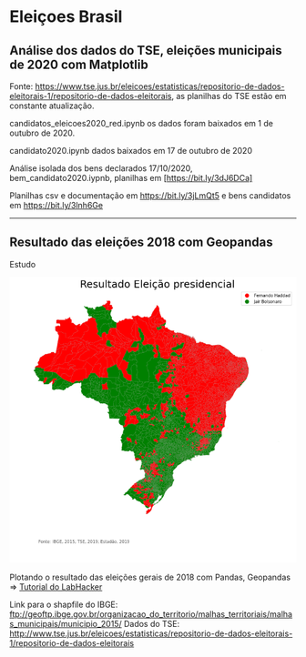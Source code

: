 # Eleiçoes Brasil

## Análise dos dados do TSE, eleições municipais de 2020 com Matplotlib

Fonte: https://www.tse.jus.br/eleicoes/estatisticas/repositorio-de-dados-eleitorais-1/repositorio-de-dados-eleitorais, as planilhas do TSE estão em constante atualização.

candidatos_eleicoes2020_red.ipynb os dados foram baixados em 1 de outubro de 2020. 

candidato2020.ipynb dados baixados em 17 de outubro de 2020

Análise isolada dos bens declarados 17/10/2020, bem_candidato2020.iypnb, planilhas em [https://bit.ly/3dJ6DCa]

Planilhas csv e documentação em https://bit.ly/3jLmQt5 e bens candidatos em https://bit.ly/3lnh6Ge


__________________________________________



## Resultado das eleições 2018 com Geopandas

Estudo

![Plotando o resultado das eleições](https://github.com/Rosangelafl/Eleicoes2018_geopandas/blob/master/download.png)

Plotando o resultado das eleições gerais de 2018 com Pandas, Geopandas => [Tutorial do LabHacker](https://youtu.be/hyDvL_CzbX4)

Link para o shapfile do IBGE: ftp://geoftp.ibge.gov.br/organizacao_do_territorio/malhas_territoriais/malhas_municipais/municipio_2015/
Dados do TSE: http://www.tse.jus.br/eleicoes/estatisticas/repositorio-de-dados-eleitorais-1/repositorio-de-dados-eleitorais


